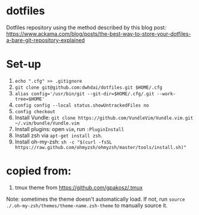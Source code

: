 # dotfiles

Dotfiles repository using the method described by this blog post: https://www.ackama.com/blog/posts/the-best-way-to-store-your-dotfiles-a-bare-git-repository-explained

# Set-up 
1. `echo ".cfg" >> .gitignore`
2. `git clone git@github.com:dwhdai/dotfiles.git $HOME/.cfg`
3. `alias config='/usr/bin/git --git-dir=$HOME/.cfg/.git --work-tree=$HOME'`
4. `config config --local status.showUntrackedFiles no`
5. `config checkout`
6.  Install Vundle: `git clone https://github.com/VundleVim/Vundle.vim.git ~/.vim/bundle/Vundle.vim`
7.  Install plugins: open `vim`, run `:PluginInstall`
8.  Install zsh via `apt-get install zsh`.
9.  Install oh-my-zsh: `sh -c "$(curl -fsSL https://raw.github.com/ohmyzsh/ohmyzsh/master/tools/install.sh)"`

# copied from:

1. tmux theme from https://github.com/gpakosz/.tmux

Note: sometimes the theme doesn't automatically load. If not, run `source ./.oh-my-zsh/themes/theme-name.zsh-theme` to manually source it.
